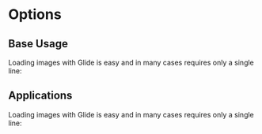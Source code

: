 # Options
## Base Usage
Loading images with Glide is easy and in many cases requires only a single line:
## Applications
Loading images with Glide is easy and in many cases requires only a single line:
